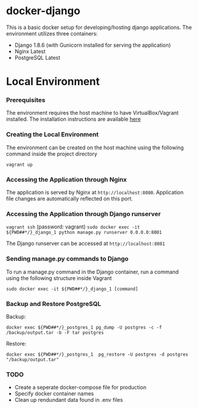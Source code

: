 # docker-django

This is a basic docker setup for developing/hosting django applications. The environment utilizes three containers:

* Django 1.8.6 (with Gunicorn installed for serving the application)
* Nginx Latest
* PostgreSQL Latest

# Local Environment

### Prerequisites

The environment requires the host machine to have VirtualBox/Vagrant installed. The installation instructions are available [here](https://docs.vagrantup.com/v2/installation/index.html)

### Creating the Local Environment

The environment can be created on the host machine using the following command inside the project directory

`vagrant up`

### Accessing the Application through Nginx

The application is served by Nginx at `http://localhost:8080`. Application file changes are automatically reflected on this port.

### Accessing the Application through Django runserver

`vagrant ssh` (password: vagrant)
`sudo docker exec -it ${PWD##*/}_django_1 python manage.py runserver 0.0.0.0:8001`

The Django runserver can be accessed at `http://localhost:8081`

### Sending manage.py commands to Django

To run a manage.py command in the Django container, run a command using the following structure inside Vagrant

`sudo docker exec -it ${PWD##*/}_django_1 [command]`

### Backup and Restore PostgreSQL

Backup:

`docker exec ${PWD##*/}_postgres_1 pg_dump -U postgres -c -f /backup/output.tar -b -F tar postgres`

Restore:

`docker exec ${PWD##*/}_postgres_1  pg_restore -U postgres -d postgres "/backup/output.tar"`



### TODO

* Create a seperate docker-compose file for production
* Specify docker container names
* Clean up rendundant data found in .env files
